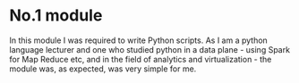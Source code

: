 # No.1 module

In this module I was required to write Python scripts. 
As I am a python language lecturer and one who studied python in a data plane - using Spark for Map Reduce etc, and in the field of analytics and virtualization - the module was, as expected, was very simple for me.
